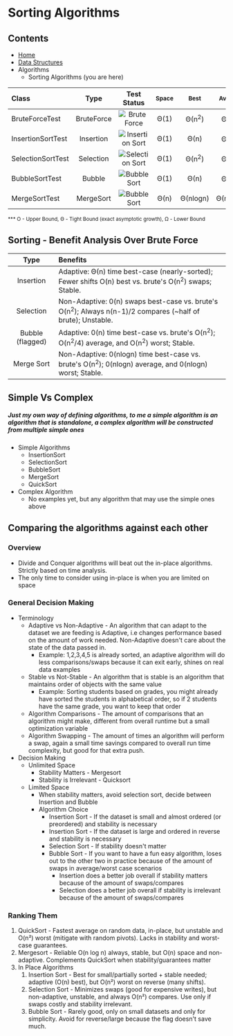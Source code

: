 # Sorting Algorithms

## Contents
- [Home](https://github.com/LearningRiven/AlgorithmPractice/tree/main)
- [Data Structures](https://github.com/LearningRiven/AlgorithmPractice/tree/main/src/main/java/org/algomonster/datastructures)
- Algorithms
    - Sorting Algorithms (you are here)

| Class             |    Type    |                                                                                                      Test Status                                                                                                       | <sub>Space</sub> | <sub>Best</sub>  | <sub>Average</sub> | <sub>Worst</sub> |
|:------------------|:----------:|:----------------------------------------------------------------------------------------------------------------------------------------------------------------------------------------------------------------------:|:----------------:|:----------------:|:------------------:|:----------------:|
| BruteForceTest    | BruteForce |    ![Brute Force](https://img.shields.io/endpoint?url=https://raw.githubusercontent.com/LearningRiven/AlgorithmPractice/ci-stats/test-badges/BruteForceTest.json&logo=junit5&label=Tests%20Passing&labelColor=gray)    |       Θ(1)       | Θ(n<sup>2</sup>) |  Θ(n<sup>2</sup>)  | Θ(n<sup>2</sup>) |
| InsertionSortTest | Insertion  | ![Insertion Sort](https://img.shields.io/endpoint?url=https://raw.githubusercontent.com/LearningRiven/AlgorithmPractice/ci-stats/test-badges/InsertionSortTest.json&logo=junit5&label=Tests%20Passing&labelColor=gray) |       Θ(1)       |       Θ(n)       |  Θ(n<sup>2</sup>)  | Θ(n<sup>2</sup>) |
| SelectionSortTest | Selection  | ![Selection Sort](https://img.shields.io/endpoint?url=https://raw.githubusercontent.com/LearningRiven/AlgorithmPractice/ci-stats/test-badges/SelectionSortTest.json&logo=junit5&label=Tests%20Passing&labelColor=gray) |       Θ(1)       | Θ(n<sup>2</sup>) |  Θ(n<sup>2</sup>)  | Θ(n<sup>2</sup>) |
| BubbleSortTest    |   Bubble   |    ![Bubble Sort](https://img.shields.io/endpoint?url=https://raw.githubusercontent.com/LearningRiven/AlgorithmPractice/ci-stats/test-badges/BubbleSortTest.json&logo=junit5&label=Tests%20Passing&labelColor=gray)    |       Θ(1)       |       Θ(n)       |  Θ(n<sup>2</sup>)  | Θ(n<sup>2</sup>) |
| MergeSortTest     | MergeSort  |    ![Bubble Sort](https://img.shields.io/endpoint?url=https://raw.githubusercontent.com/LearningRiven/AlgorithmPractice/ci-stats/test-badges/MergeSortTest.json&logo=junit5&label=Tests%20Passing&labelColor=gray)     |       Θ(n)       |     Θ(nlogn)     |      Θ(nlogn)      |     Θ(nlogn)     |

<sub>*** O - Upper Bound, Θ - Tight Bound (exact asymptotic growth), Ω - Lower Bound</sub>

## Sorting - Benefit Analysis Over Brute Force

|       Type       | Benefits                                                                                                                             |
|:----------------:|:-------------------------------------------------------------------------------------------------------------------------------------|
|    Insertion     | Adaptive:  Θ(n) time best-case (nearly-sorted); Fewer shifts O(n) best vs. brute's O(n<sup>2</sup>) swaps; Stable.                   |
|    Selection     | Non-Adaptive:  0(n) swaps best-case vs. brute's O(n<sup>2</sup>); Always n(n-1)/2 compares (~half of brute); Unstable.               |
| Bubble (flagged) | Adaptive:  0(n) time best-case vs. brute's O(n<sup>2</sup>); O(n<sup>2</sup>/4) average, and O(n<sup>2</sup>) worst; Stable.         |
|    Merge Sort    | Non-Adaptive:  0(nlogn) time best-case vs. brute's O(n<sup>2</sup>); 0(nlogn) average, and 0(nlogn) worst; Stable. |

## Simple Vs Complex

##### Just my own way of defining algorithms, to me a simple algorithm is an algorithm that is standalone, a complex algorithm will be constructed from multiple simple ones
* Simple Algorithms
  * InsertionSort
  * SelectionSort
  * BubbleSort
  * MergeSort
  * QuickSort
* Complex Algorithm
  * No examples yet, but any algorithm that may use the simple ones above

## Comparing the algorithms against each other

### Overview
  * Divide and Conquer algorithms will beat out the in-place algorithms. Strictly based on time analysis.
  * The only time to consider using in-place is when you are limited on space

### General Decision Making
  * Terminology
    * Adaptive vs Non-Adaptive - An algorithm that can adapt to the dataset we are feeding is Adaptive, i.e changes performance based on the amount of work needed. Non-Adaptive doesn't care about the state of the data passed in.
      * Example: 1,2,3,4,5 is already sorted, an adaptive algorithm will do less comparisons/swaps because it can exit early, shines on real data examples
    * Stable vs Not-Stable - An algorithm that is stable is an algorithm that maintains order of objects with the same value
      * Example: Sorting students based on grades, you might already have sorted the students in alphabetical order, so if 2 students have the same grade, you want to keep that order
    * Algorithm Comparisons - The amount of comparisons that an algorithm might make, different from overall runtime but a small optimization variable
    * Algorithm Swapping - The amount of times an algorithm will perform a swap, again a small time savings compared to overall run time complexity, but good for that extra push.
  * Decision Making
    * Unlimited Space
      * Stability Matters - Mergesort
      * Stability is Irrelevant - Quicksort
    * Limited Space
      * When stability matters, avoid selection sort, decide between Insertion and Bubble
      * Algorithm Choice
        * Insertion Sort - If the dataset is small and almost ordered (or preordered) and stability is necessary
        * Insertion Sort - If the dataset is large and ordered in reverse and stability is necessary
        * Selection Sort - If stability doesn't matter
        * Bubble Sort - If you want to have a fun easy algorithm, loses out to the other two in practice because of the amount of swaps in average/worst case scenarios
          * Insertion does a better job overall if stability matters because of the amount of swaps/compares
          * Selection does a better job overall if stability is irrelevant because of the amount of swaps/compares

### Ranking Them
  1. QuickSort - Fastest average on random data, in-place, but unstable and O(n²) worst (mitigate with random pivots). Lacks in stability and worst-case guarantees. 
  2. Mergesort - Reliable O(n log n) always, stable, but O(n) space and non-adaptive. Complements QuickSort when stability/guarantees matter
  3. In Place Algorithms
     1. Insertion Sort - Best for small/partially sorted + stable needed; adaptive (O(n) best), but O(n²) worst on reverse (many shifts).
     2. Selection Sort - Minimizes swaps (good for expensive writes), but non-adaptive, unstable, and always O(n²) compares. Use only if swaps costly and stability irrelevant.
     3. Bubble Sort - Rarely good, only on small datasets and only for simplicity. Avoid for reverse/large because the flag doesn't save much.
